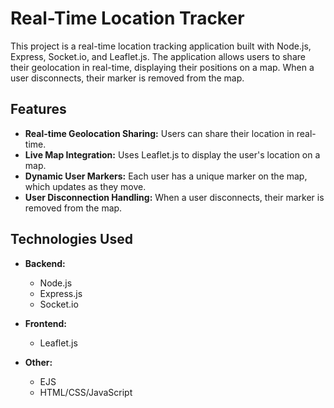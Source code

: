 # Real-Time Location Tracker

This project is a real-time location tracking application built with Node.js, Express, Socket.io, and Leaflet.js. The application allows users to share their geolocation in real-time, displaying their positions on a map. When a user disconnects, their marker is removed from the map.

## Features

- **Real-time Geolocation Sharing:** Users can share their location in real-time.
- **Live Map Integration:** Uses Leaflet.js to display the user's location on a map.
- **Dynamic User Markers:** Each user has a unique marker on the map, which updates as they move.
- **User Disconnection Handling:** When a user disconnects, their marker is removed from the map.

## Technologies Used

- **Backend:**
  - Node.js
  - Express.js
  - Socket.io
  
- **Frontend:**
  - Leaflet.js
- **Other:**
  - EJS
  - HTML/CSS/JavaScript


  



